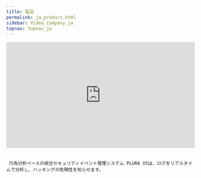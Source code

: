 ```yaml
---
title: 製品
permalink: ja_product.html
sidebar: Video_Company_ja
topnav: topnav_ja
---
```


<style>.embed-container { position: relative; padding-bottom: 56.25%; height: 0; overflow: hidden; max-width: 100%; } .embed-container iframe, .embed-container object, .embed-container embed { position: absolute; top: 0; left: 0; width: 100%; height: 100%; }</style><div class='embed-container'><iframe src='https://www.youtube.com/embed/PzrrlAiIazM' frameborder='0' allowfullscreen></iframe></div>

<br />

     行為分析ベースの統合セキュリティイベント管理システム PLURA V5は、ログをリアルタイムで分析し、ハッキングの危険性を知らせます。

